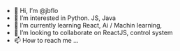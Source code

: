 - 👋 Hi, I’m @jbflo
- 👀 I’m interested in  Python. JS, Java
- 🌱 I’m currently learning React, Ai / Machin learning, 
- 💞️ I’m looking to collaborate on ReactJS, control system
- 📫 How to reach me ...

<!---
jbflo/jbflo is a ✨ special ✨ repository because its `README.md` (this file) appears on your GitHub profile.
You can click the Preview link to take a look at your changes.
--->
